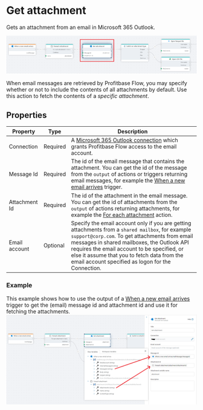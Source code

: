 # Get attachment

Gets an attachment from an email in Microsoft 365 Outlook.

![img](/images/flow/microsoft-365-outlook-get-attachment.png)

When email messages are retrieved by Profitbase Flow, you may specify whether or not to include the contents of all attachments by default.
Use this action to fetch the contents of a _specific attachment_.

## Properties

| Property      | Type     | Description                                                                                                             |
| ------------- | -------- | ----------------------------------------------------------------------------------------------------------------------- |
| Connection    | Required | A [Microsoft 365 Outlook connection](./outlook-connection.md) which grants Profitbase Flow access to the email account. |
| Message Id    | Required | The id of the email message that contains the attachment. You can get the id of the message from the `output` of actions or triggers returning email messages, for example the [When a new email arrives](../../triggers/microsoft-365-outlook/when-new-email-arrives-trigger.md) trigger. |
| Attachment Id | Required | The id of the attachment in the email message. You can get the id of attachments from the `output` of actions returning attachments, for example the [For each attachment](foreach-attachment.md) action. |
| Email account | Optional | Specify the email account only if you are getting attachments from a `shared mailbox`, for example `support@corp.com`. To get attachments from email messages in shared mailboxes, the Outlook API requires the email account to be specified, or else it assume that you to fetch data from the email account specified as logon for the Connection.  |

### Example

This example shows how to use the output of a [When a new email arrives](../../triggers/microsoft-365-outlook/when-new-email-arrives-trigger.md) trigger to get the (email) message id and attachment id and use it for fetching the attachments.  
![img](/images/flow/microsoft-365-outlook-get-attachment-example.png)